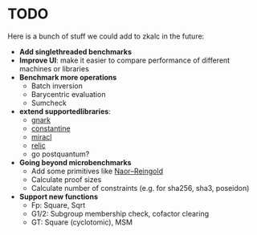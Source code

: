 # TODO

Here is a bunch of stuff we could add to zkalc in the future:

- **Add singlethreaded benchmarks**
- **Improve UI**: make it easier to compare performance of different machines or libraries
- **Benchmark more operations**
  - Batch inversion
  - Barycentric evaluation
  - Sumcheck
- **extend supportedlibraries**:
  - [gnark](https://github.com/ConsenSys/gnark)
  - [constantine](https://github.com/mratsim/constantine)
  - [miracl](https://github.com/miracl/core)
  - [relic](https://github.com/relic-toolkit/relic)
  - go postquantum?
- **Going beyond microbenchmarks**
  - Add some primitives like [Naor–Reingold](https://en.wikipedia.org/wiki/Naor%E2%80%93Reingold_pseudorandom_function)
  - Calculate proof sizes
  - Calculate number of constraints (e.g. for sha256, sha3, poseidon)
- **Support new functions**
  - Fp: Square, Sqrt
  - G1/2: Subgroup membership check, cofactor clearing
  - GT: Square (cyclotomic), MSM
